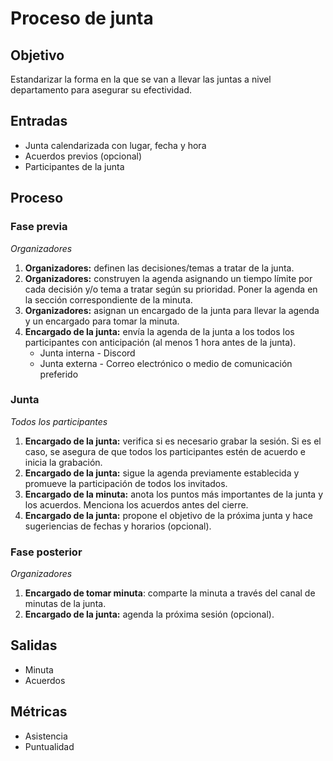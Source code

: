 # Proceso de junta

## Objetivo

Estandarizar la forma en la que se van a llevar las juntas a nivel departamento para asegurar su efectividad.

## Entradas

- Junta calendarizada con lugar, fecha y hora
- Acuerdos previos (opcional)
- Participantes de la junta

## Proceso

### Fase previa

*Organizadores*

1. **Organizadores:** definen las decisiones/temas a tratar de la junta.
2. **Organizadores:** construyen la agenda asignando un tiempo límite por cada decisión y/o tema a tratar según su prioridad. Poner la agenda en la sección correspondiente de la minuta.
3. **Organizadores:** asignan un encargado de la junta para llevar la agenda y un encargado para tomar la minuta.
4. **Encargado de la junta:** envía la agenda de la junta a los todos los participantes con anticipación (al menos 1 hora antes de la junta).
   - Junta interna - Discord
   - Junta externa - Correo electrónico o medio de comunicación preferido

### Junta

*Todos los participantes*

1. **Encargado de la junta:** verifica si es necesario grabar la sesión. Si es el caso, se asegura de que todos los participantes estén de acuerdo e inicia la grabación.
2. **Encargado de la junta:** sigue la agenda previamente establecida y promueve la participación de todos los invitados.
3. **Encargado de la minuta:** anota los puntos más importantes de la junta y los acuerdos. Menciona los acuerdos antes del cierre.
4. **Encargado de la junta:** propone el objetivo de la próxima junta y hace sugeriencias de fechas y horarios (opcional).

### Fase posterior

*Organizadores*

1. **Encargado de tomar minuta**: comparte la minuta a través del canal de minutas de la junta.
2. **Encargado de la junta:** agenda la próxima sesión (opcional).

## Salidas

- Minuta
- Acuerdos

## Métricas

- Asistencia
- Puntualidad
